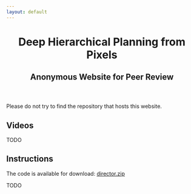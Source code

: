 ```yaml
---
layout: default
---
```


<header>
<h1>Deep Hierarchical Planning from Pixels</h1>
<h2>Anonymous Website for Peer Review</h2>
</header>

Please do not try to find the repository that hosts this website.

## Videos

TODO

## Instructions

The code is available for download: [director.zip](director.zip)

TODO
